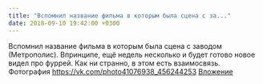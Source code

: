 ```yaml
---
title: "Вспомнил название фильма в которым была сцена с за..."
date: 2018-09-10 19:42:00 +0300
---
```


Вспомнил название фильма в которым была сцена с заводом (Метрополис). Впринципе, ещё недель несколько и будет готово новое видел про фуррей. Как ни странно, в этом есть взаимосвязь.
Фотография
<a class="vk-attach" href="https://vk.com/photo41076938_456244253">https://vk.com/photo41076938_456244253</a>
<a class="vk-attach" href="https://vk.com/photo41076938_456244253">Вложение</a>
